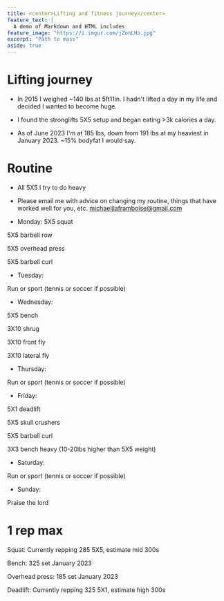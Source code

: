 ```yaml
---
title: <center>Lifting and fitness journey</center>
feature_text: |
  A demo of Markdown and HTML includes
feature_image: "https://i.imgur.com/jZonLHo.jpg"
excerpt: "Path to mass"
aside: true
---
```



# Lifting journey

- In 2015 I weighed ~140 lbs at 5ft11in. I hadn't lifted a day in my life and decided I wanted to become huge. 

- I found the stronglifts 5X5 setup and began eating >3k calories a day. 

- As of June 2023 I'm at 185 lbs, down from 191 lbs at my heaviest in January 2023. ~15% bodyfat I would say. 

# Routine
- All 5X5 I try to do heavy
- Please email me with advice on changing my routine, things that have worked well for you, etc. michaeljlaframboise@gmail.com

- Monday:
5X5 squat

5X5 barbell row

5X5 overhead press

5X5 barbell curl

- Tuesday:

Run or sport (tennis or soccer if possible)

- Wednesday:

5X5 bench

3X10 shrug

3X10 front fly

3X10 lateral fly

- Thursday:

Run or sport (tennis or soccer if possible)

- Friday:

5X1 deadlift

5X5 skull crushers

5X5 barbell curl

3X3 bench heavy (10-20lbs higher than 5X5 weight)

- Saturday:

Run or sport (tennis or soccer if possible)

- Sunday:

Praise the lord

# 1 rep max

Squat:  Currently repping 285 5X5, estimate mid 300s

Bench: 325 set January 2023

Overhead press: 185 set January 2023

Deadlift: Currently repping 325 5X1, estimate high 300s


